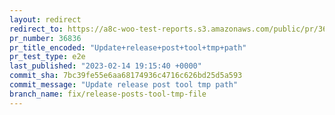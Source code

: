 ```yaml
---
layout: redirect
redirect_to: https://a8c-woo-test-reports.s3.amazonaws.com/public/pr/36836/e2e/index.html
pr_number: 36836
pr_title_encoded: "Update+release+post+tool+tmp+path"
pr_test_type: e2e
last_published: "2023-02-14 19:15:40 +0000"
commit_sha: 7bc39fe55e6aa68174936c4716c626bd25d5a593
commit_message: "Update release post tool tmp path"
branch_name: fix/release-posts-tool-tmp-file
---
```


